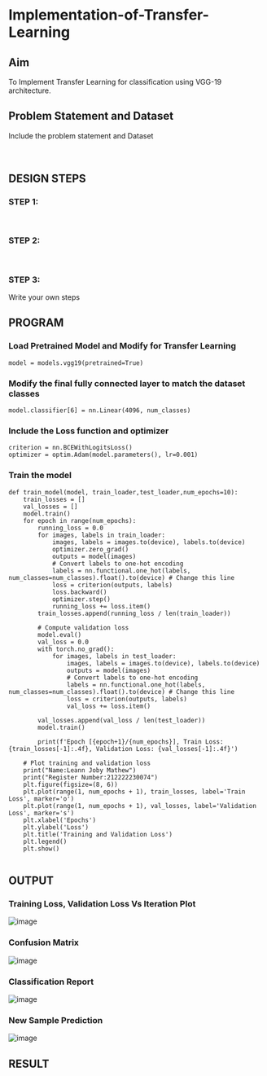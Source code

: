# Implementation-of-Transfer-Learning
## Aim
To Implement Transfer Learning for classification using VGG-19 architecture.
## Problem Statement and Dataset
Include the problem statement and Dataset
</br>
</br>
</br>

## DESIGN STEPS
### STEP 1:
</br>

### STEP 2:
</br>

### STEP 3:

Write your own steps
<br/>

## PROGRAM


### Load Pretrained Model and Modify for Transfer Learning
```
model = models.vgg19(pretrained=True)
```

### Modify the final fully connected layer to match the dataset classes
```
model.classifier[6] = nn.Linear(4096, num_classes)
```

### Include the Loss function and optimizer
```
criterion = nn.BCEWithLogitsLoss()
optimizer = optim.Adam(model.parameters(), lr=0.001)
```

### Train the model
```
def train_model(model, train_loader,test_loader,num_epochs=10):
    train_losses = []
    val_losses = []
    model.train()
    for epoch in range(num_epochs):
        running_loss = 0.0
        for images, labels in train_loader:
            images, labels = images.to(device), labels.to(device)
            optimizer.zero_grad()
            outputs = model(images)
            # Convert labels to one-hot encoding
            labels = nn.functional.one_hot(labels, num_classes=num_classes).float().to(device) # Change this line
            loss = criterion(outputs, labels)
            loss.backward()
            optimizer.step()
            running_loss += loss.item()
        train_losses.append(running_loss / len(train_loader))

        # Compute validation loss
        model.eval()
        val_loss = 0.0
        with torch.no_grad():
            for images, labels in test_loader:
                images, labels = images.to(device), labels.to(device)
                outputs = model(images)
                # Convert labels to one-hot encoding
                labels = nn.functional.one_hot(labels, num_classes=num_classes).float().to(device) # Change this line
                loss = criterion(outputs, labels)
                val_loss += loss.item()

        val_losses.append(val_loss / len(test_loader))
        model.train()

        print(f'Epoch [{epoch+1}/{num_epochs}], Train Loss: {train_losses[-1]:.4f}, Validation Loss: {val_losses[-1]:.4f}')

    # Plot training and validation loss
    print("Name:Leann Joby Mathew")
    print("Register Number:212222230074")
    plt.figure(figsize=(8, 6))
    plt.plot(range(1, num_epochs + 1), train_losses, label='Train Loss', marker='o')
    plt.plot(range(1, num_epochs + 1), val_losses, label='Validation Loss', marker='s')
    plt.xlabel('Epochs')
    plt.ylabel('Loss')
    plt.title('Training and Validation Loss')
    plt.legend()
    plt.show()


```

## OUTPUT
### Training Loss, Validation Loss Vs Iteration Plot
![image](https://github.com/user-attachments/assets/b8f91ddf-7faf-4fa8-ab4a-4efa074141af)


### Confusion Matrix
![image](https://github.com/user-attachments/assets/4a4affd0-14f3-4bda-bdec-423363a61707)


### Classification Report
![image](https://github.com/user-attachments/assets/bde7124b-d591-492c-8e67-e1c53a107763)


### New Sample Prediction
![image](https://github.com/user-attachments/assets/0cdce630-260e-407f-956e-a5533f9b1b90)


## RESULT
</br>
</br>
</br>

